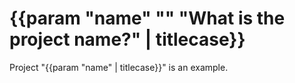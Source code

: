 # {{param "name" "" "What is the project name?" | titlecase}}

Project "{{param "name" | titlecase}}" is an example.
